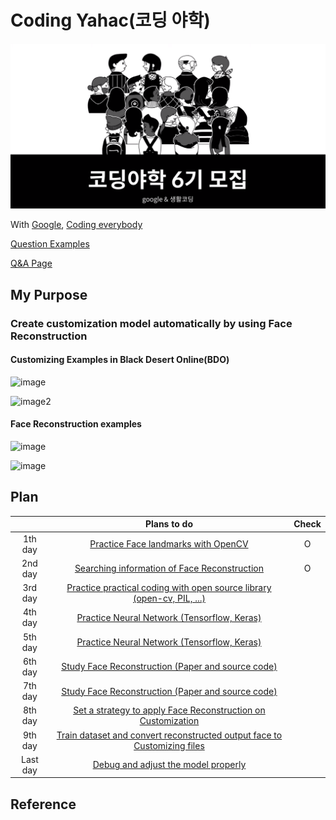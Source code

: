 # Coding Yahac(코딩 야학)



![image](./Mainimage.png)



With [Google](www.google.com), [Coding everybody](https://github.com/codingeverybody)

[Question Examples](https://github.com/codingeverybody/codingyahac/wiki/코딩야학-백서)

[Q&A Page](https://github.com/codingeverybody/codingyahac/issues)



## My Purpose

### Create customization model automatically by using Face Reconstruction



#### Customizing Examples in Black Desert Online(BDO)


![image](https://image.fmkorea.com/files/attach/new/20190609/4180795/1086450894/1886317307/99b983892094b5c6d2fc3736e15da7d1.jpeg)

![image2](http://mblogthumb3.phinf.naver.net/MjAxODAzMDJfNjAg/MDAxNTE5OTgzMzM3NzIw.JgZ0ixdIiOVIlm62a9KsTwgANxFvyf_h_79gomeWLzgg._SiPJ7H5lSaUMpFHLT2dP8X-08sDUugdvMRoIiMGNE4g.PNG.jewello_ov/1.png?type=w800)



#### Face Reconstruction examples

![image](https://miro.medium.com/max/1400/1*vRXrawyNUUa_mLYR1Vf-dQ.jpeg)

![image](https://www.mdpi.com/sensors/sensors-19-00459/article_deploy/html/images/sensors-19-00459-g006.png)



## Plan

|          |                         Plans to do                          | Check |
| :------: | :----------------------------------------------------------: | :---: |
| 1th day  | [Practice Face landmarks with OpenCV](https://nbviewer.jupyter.org/github/CasselKim/codingyahac/blob/master/History/1st_day/Yahac-1.ipynb) |   O   |
| 2nd day  | [Searching information of Face Reconstruction](https://www.notion.so/casselkim/References-010d6f86b1104b85baea45136c802cca) |   O   |
| 3rd day  | [Practice practical coding with open source library (open-cv, PIL, ...)](./History/3rd_day) |       |
| 4th day  | [Practice Neural Network (Tensorflow, Keras)](./History/4th_day) |       |
| 5th day  | [Practice Neural Network (Tensorflow, Keras)](./History/5th_day) |       |
| 6th day  | [Study Face Reconstruction (Paper and source code)](./History/6th_day) |       |
| 7th day  | [Study Face Reconstruction (Paper and source code)](./History/7th_day) |       |
| 8th day  | [Set a strategy to apply Face Reconstruction on Customization](./History/8th_day) |       |
| 9th day  | [Train dataset and convert reconstructed output face to Customizing files](./History/9th_day) |       |
| Last day |  [Debug and adjust the model properly](./History/Last_day)   |       |




## Reference


